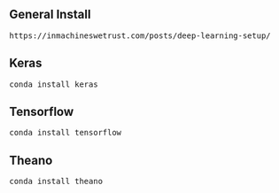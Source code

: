 <h2>General Install</h2>

<pre>
https://inmachineswetrust.com/posts/deep-learning-setup/
</pre>


<h2>Keras</h2>

<pre>
conda install keras
</pre>

<h2>Tensorflow</h2>

<pre>
conda install tensorflow
</pre>

<h2>Theano</h2>

<pre>
conda install theano
</pre>
